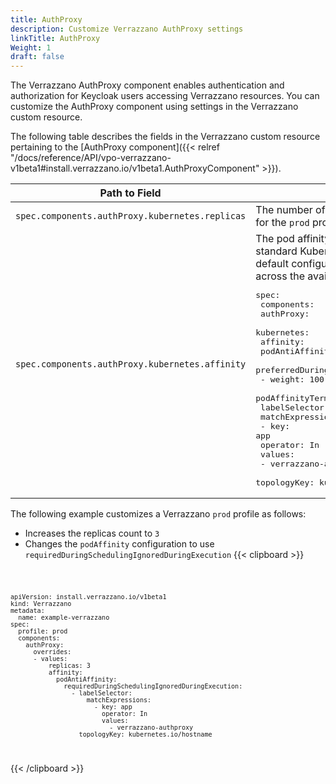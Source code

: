```yaml
---
title: AuthProxy
description: Customize Verrazzano AuthProxy settings
linkTitle: AuthProxy
Weight: 1
draft: false
---
```


The Verrazzano AuthProxy component enables authentication and authorization for Keycloak users accessing Verrazzano resources.  You can customize the AuthProxy component using settings in the Verrazzano custom resource.

The following table describes the fields in the Verrazzano custom resource pertaining to the [AuthProxy component]({{< relref "/docs/reference/API/vpo-verrazzano-v1beta1#install.verrazzano.io/v1beta1.AuthProxyComponent" >}}).

| Path to Field | Description |
| --- | --- |
| `spec.components.authProxy.kubernetes.replicas`    | The number of pods to replicate.  The default is `2` for the `prod` profile and `1` for all other profiles. |
| `spec.components.authProxy.kubernetes.affinity`    | The pod affinity definition expressed as a standard Kubernetes [affinity](https://kubernetes.io/docs/concepts/scheduling-eviction/assign-pod-node/#affinity-and-anti-affinity) definition.  The default configuration spreads the AuthProxy pods across the available nodes. <pre>spec:<br>  components:<br>    authProxy:<br>      kubernetes:<br>        affinity:<br>          podAntiAffinity:<br>            preferredDuringSchedulingIgnoredDuringExecution:<br>              - weight: 100<br>                podAffinityTerm:<br>                  labelSelector:<br>                    matchExpressions:<br>                      - key: app<br>                        operator: In<br>                        values:<br>                          - verrazzano-authproxy<br>                  topologyKey: kubernetes.io/hostname</pre> |

The following example customizes a Verrazzano `prod` profile as follows:
* Increases the replicas count to `3`
* Changes the `podAffinity` configuration to use `requiredDuringSchedulingIgnoredDuringExecution`
{{< clipboard >}}
<div class="highlight">
    <code>

```
apiVersion: install.verrazzano.io/v1beta1
kind: Verrazzano
metadata:
  name: example-verrazzano
spec:
  profile: prod
  components:
    authProxy:
      overrides:
      - values:
          replicas: 3
          affinity:
            podAntiAffinity:
              requiredDuringSchedulingIgnoredDuringExecution:
                - labelSelector:
                    matchExpressions:
                      - key: app
                        operator: In
                        values:
                          - verrazzano-authproxy
                  topologyKey: kubernetes.io/hostname
```
 </code>
</div>
{{< /clipboard >}}